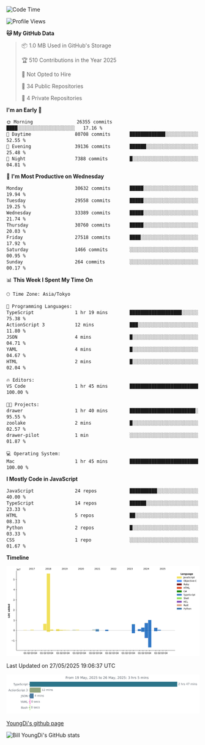 <!--START_SECTION:waka-->
![Code Time](http://img.shields.io/badge/Code%20Time-1%2C306%20hrs%2031%20mins-blue)

![Profile Views](http://img.shields.io/badge/Profile%20Views-1-blue)

**🐱 My GitHub Data** 

> 📦 1.0 MB Used in GitHub's Storage 
 > 
> 🏆 510 Contributions in the Year 2025
 > 
> 🚫 Not Opted to Hire
 > 
> 📜 34 Public Repositories 
 > 
> 🔑 4 Private Repositories 
 > 
**I'm an Early 🐤** 

```text
🌞 Morning                26355 commits       ████░░░░░░░░░░░░░░░░░░░░░   17.16 % 
🌆 Daytime                80708 commits       █████████████░░░░░░░░░░░░   52.55 % 
🌃 Evening                39136 commits       ██████░░░░░░░░░░░░░░░░░░░   25.48 % 
🌙 Night                  7388 commits        █░░░░░░░░░░░░░░░░░░░░░░░░   04.81 % 
```
📅 **I'm Most Productive on Wednesday** 

```text
Monday                   30632 commits       █████░░░░░░░░░░░░░░░░░░░░   19.94 % 
Tuesday                  29558 commits       █████░░░░░░░░░░░░░░░░░░░░   19.25 % 
Wednesday                33389 commits       █████░░░░░░░░░░░░░░░░░░░░   21.74 % 
Thursday                 30760 commits       █████░░░░░░░░░░░░░░░░░░░░   20.03 % 
Friday                   27518 commits       ████░░░░░░░░░░░░░░░░░░░░░   17.92 % 
Saturday                 1466 commits        ░░░░░░░░░░░░░░░░░░░░░░░░░   00.95 % 
Sunday                   264 commits         ░░░░░░░░░░░░░░░░░░░░░░░░░   00.17 % 
```


📊 **This Week I Spent My Time On** 

```text
🕑︎ Time Zone: Asia/Tokyo

💬 Programming Languages: 
TypeScript               1 hr 19 mins        ███████████████████░░░░░░   75.38 % 
ActionScript 3           12 mins             ███░░░░░░░░░░░░░░░░░░░░░░   11.80 % 
JSON                     4 mins              █░░░░░░░░░░░░░░░░░░░░░░░░   04.71 % 
YAML                     4 mins              █░░░░░░░░░░░░░░░░░░░░░░░░   04.67 % 
HTML                     2 mins              █░░░░░░░░░░░░░░░░░░░░░░░░   02.04 % 

🔥 Editors: 
VS Code                  1 hr 45 mins        █████████████████████████   100.00 % 

🐱‍💻 Projects: 
drawer                   1 hr 40 mins        ████████████████████████░   95.55 % 
zoolake                  2 mins              █░░░░░░░░░░░░░░░░░░░░░░░░   02.57 % 
drawer-pilot             1 min               ░░░░░░░░░░░░░░░░░░░░░░░░░   01.87 % 

💻 Operating System: 
Mac                      1 hr 45 mins        █████████████████████████   100.00 % 
```

**I Mostly Code in JavaScript** 

```text
JavaScript               24 repos            ██████████░░░░░░░░░░░░░░░   40.00 % 
TypeScript               14 repos            ██████░░░░░░░░░░░░░░░░░░░   23.33 % 
HTML                     5 repos             ██░░░░░░░░░░░░░░░░░░░░░░░   08.33 % 
Python                   2 repos             █░░░░░░░░░░░░░░░░░░░░░░░░   03.33 % 
CSS                      1 repo              ░░░░░░░░░░░░░░░░░░░░░░░░░   01.67 % 
```



**Timeline**

![Lines of Code chart](https://raw.githubusercontent.com/Youngdi/Youngdi/master/assets/bar_graph.png)


 Last Updated on 27/05/2025 19:06:37 UTC
<!--END_SECTION:waka-->

![wakatime](./images/stat.svg)

[YoungDi's github page](https://youngdi.github.io)

![Bill YoungDi's GitHub stats](https://github-readme-stats.vercel.app/api?username=youngdi&count_private=true&show_icons=true)
